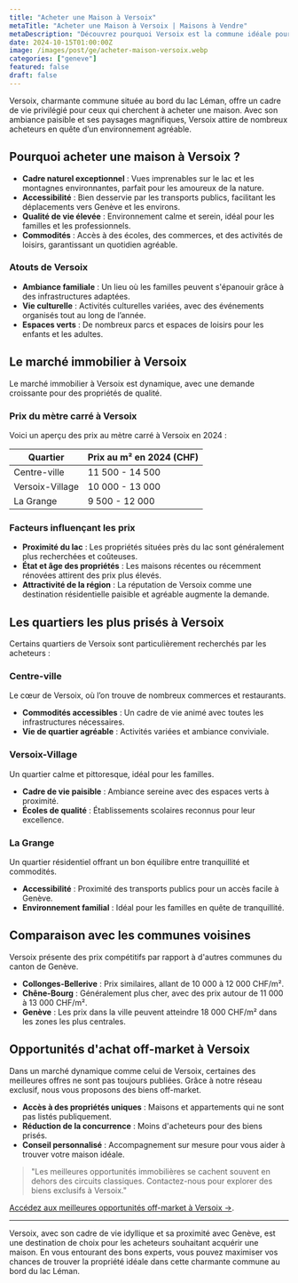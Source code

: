 ```yaml
---
title: "Acheter une Maison à Versoix"
metaTitle: "Acheter une Maison à Versoix | Maisons à Vendre"
metaDescription: "Découvrez pourquoi Versoix est la commune idéale pour acheter une maison. Explorez le marché immobilier local, les quartiers recherchés et nos conseils pour réussir votre achat."
date: 2024-10-15T01:00:00Z
image: /images/post/ge/acheter-maison-versoix.webp
categories: ["geneve"]
featured: false
draft: false
---
```


Versoix, charmante commune située au bord du lac Léman, offre un cadre de vie privilégié pour ceux qui cherchent à acheter une maison. Avec son ambiance paisible et ses paysages magnifiques, Versoix attire de nombreux acheteurs en quête d’un environnement agréable.

## Pourquoi acheter une maison à Versoix ?

- **Cadre naturel exceptionnel** : Vues imprenables sur le lac et les montagnes environnantes, parfait pour les amoureux de la nature.
- **Accessibilité** : Bien desservie par les transports publics, facilitant les déplacements vers Genève et les environs.
- **Qualité de vie élevée** : Environnement calme et serein, idéal pour les familles et les professionnels.
- **Commodités** : Accès à des écoles, des commerces, et des activités de loisirs, garantissant un quotidien agréable.

### Atouts de Versoix
- **Ambiance familiale** : Un lieu où les familles peuvent s'épanouir grâce à des infrastructures adaptées.
- **Vie culturelle** : Activités culturelles variées, avec des événements organisés tout au long de l’année.
- **Espaces verts** : De nombreux parcs et espaces de loisirs pour les enfants et les adultes.

## Le marché immobilier à Versoix

Le marché immobilier à Versoix est dynamique, avec une demande croissante pour des propriétés de qualité.

### Prix du mètre carré à Versoix

Voici un aperçu des prix au mètre carré à Versoix en 2024 :

| Quartier                | Prix au m² en 2024 (CHF) |
|-------------------------|--------------------------|
| Centre-ville            | 11 500 - 14 500         |
| Versoix-Village         | 10 000 - 13 000          |
| La Grange               | 9 500 - 12 000          |

### Facteurs influençant les prix
- **Proximité du lac** : Les propriétés situées près du lac sont généralement plus recherchées et coûteuses.
- **État et âge des propriétés** : Les maisons récentes ou récemment rénovées attirent des prix plus élevés.
- **Attractivité de la région** : La réputation de Versoix comme une destination résidentielle paisible et agréable augmente la demande.

## Les quartiers les plus prisés à Versoix

Certains quartiers de Versoix sont particulièrement recherchés par les acheteurs :

### Centre-ville

Le cœur de Versoix, où l’on trouve de nombreux commerces et restaurants.

- **Commodités accessibles** : Un cadre de vie animé avec toutes les infrastructures nécessaires.
- **Vie de quartier agréable** : Activités variées et ambiance conviviale.

### Versoix-Village

Un quartier calme et pittoresque, idéal pour les familles.

- **Cadre de vie paisible** : Ambiance sereine avec des espaces verts à proximité.
- **Écoles de qualité** : Établissements scolaires reconnus pour leur excellence.

### La Grange

Un quartier résidentiel offrant un bon équilibre entre tranquillité et commodités.

- **Accessibilité** : Proximité des transports publics pour un accès facile à Genève.
- **Environnement familial** : Idéal pour les familles en quête de tranquillité.

## Comparaison avec les communes voisines

Versoix présente des prix compétitifs par rapport à d'autres communes du canton de Genève.

- **Collonges-Bellerive** : Prix similaires, allant de 10 000 à 12 000 CHF/m².
- **Chêne-Bourg** : Généralement plus cher, avec des prix autour de 11 000 à 13 000 CHF/m².
- **Genève** : Les prix dans la ville peuvent atteindre 18 000 CHF/m² dans les zones les plus centrales.

## Opportunités d'achat off-market à Versoix

Dans un marché dynamique comme celui de Versoix, certaines des meilleures offres ne sont pas toujours publiées. Grâce à notre réseau exclusif, nous vous proposons des biens off-market.

- **Accès à des propriétés uniques** : Maisons et appartements qui ne sont pas listés publiquement.
- **Réduction de la concurrence** : Moins d'acheteurs pour des biens prisés.
- **Conseil personnalisé** : Accompagnement sur mesure pour vous aider à trouver votre maison idéale.

> "Les meilleures opportunités immobilières se cachent souvent en dehors des circuits classiques. Contactez-nous pour explorer des biens exclusifs à Versoix."

[Accédez aux meilleures opportunités off-market à Versoix ->](/contact).

---

Versoix, avec son cadre de vie idyllique et sa proximité avec Genève, est une destination de choix pour les acheteurs souhaitant acquérir une maison. En vous entourant des bons experts, vous pouvez maximiser vos chances de trouver la propriété idéale dans cette charmante commune au bord du lac Léman.
